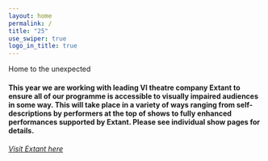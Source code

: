 ```yaml
---
layout: home
permalink: /
title: "25"
use_swiper: true
logo_in_title: true
---
```

H﻿ome to the unexpected 

#### This year we are working with leading VI theatre company Extant to ensure all of our programme is accessible to visually impaired audiences in some way. This will take place in a variety of ways ranging from self-descriptions by performers at the top of shows to fully enhanced performances supported by Extant. Please see individual show pages for details. 

###### [Visit Extant here](https://extant.org.uk/)